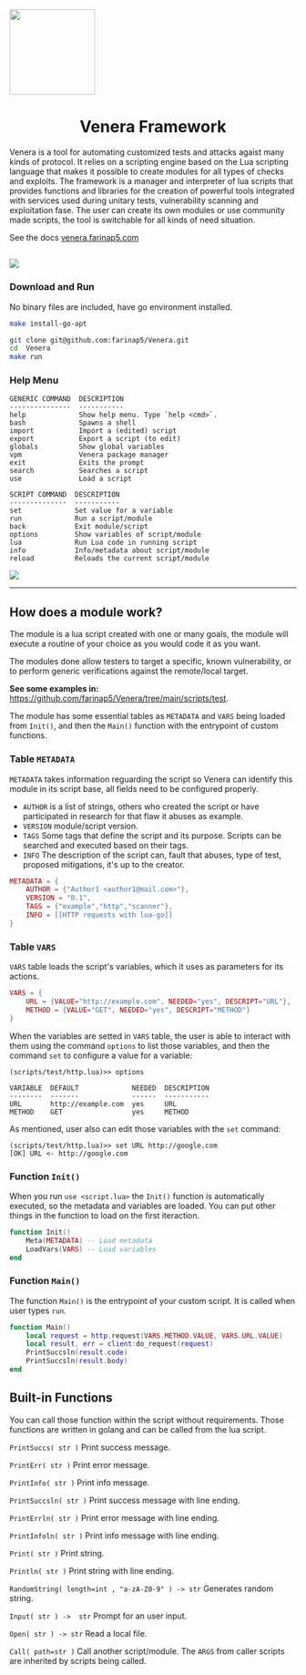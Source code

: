 <img align="center" src="img/venera4.png" width="150px">
<h1 align="center">Venera Framework</h1>

Venera is a tool for automating customized tests and attacks agaist many kinds of protocol. It relies on a scripting engine based on the Lua scripting language that makes it possible to create modules for all types of checks and exploits. The framework is a manager and interpreter of lua scripts that provides functions and libraries for the creation of powerful tools integrated with services used during unitary tests, vulnerability scanning and exploitation fase. The user can create its own modules or use community made scripts, the tool is switchable for all kinds of need situation.

See the docs [venera.farinap5.com](https://venera.farinap5.com/)

![](img/banner.png)
---

### Download and Run

No binary files are included, have go environment installed.

```bash
make install-go-apt
```

```bash
git clone git@github.com:farinap5/Venera.git
cd  Venera
make run
```

### Help Menu
```
GENERIC COMMAND  DESCRIPTION
---------------  -----------
help             Show help menu. Type `help <cmd>`.
bash             Spawns a shell
import           Import a (edited) script
export           Export a script (to edit)
globals          Show global variables
vpm              Venera package manager
exit             Exits the prompt
search           Searches a script
use              Load a script

SCRIPT COMMAND  DESCRIPTION
--------------  -----------
set             Set value for a variable
run             Run a script/module
back            Exit module/script
options         Show variables of script/module
lua             Run Lua code in running script
info            Info/metadata about script/module
reload          Reloads the current script/module
```

![](img/sstiexp.png)

---

## How does a module work? 

The module is a lua script created with one or many goals, the module will execute a routine of your choice as you would code it as you want.

The modules done allow testers to target a specific, known vulnerability, or to perform generic verifications against the remote/local target.

**See some examples in:** https://github.com/farinap5/Venera/tree/main/scripts/test.

The module has some essential tables as `METADATA` and `VARS` being loaded from `Init()`, and then the `Main()` function with the entrypoint of custom functions.

### Table `METADATA`

`METADATA` takes information reguarding the script so Venera can identify this module in its script base, all fields need to be configured properly.
- `AUTHOR` is a list of strings, others who created the script or have participated in research for that flaw it abuses as example.
- `VERSION` module/script version.
- `TAGS` Some tags that define the script and its purpose. Scripts can be searched and executed based on their tags.
- `INFO` The description of the script can, fault that abuses, type of test, proposed mitigations, it's up to the creator.

```lua
METADATA = {
    AUTHOR = {"Author1 <author1@mail.com>"},
    VERSION = "0.1",
    TAGS = {"example","http","scanner"},
    INFO = [[HTTP requests with lua-go]]
}
```
### Table `VARS`

`VARS` table loads the script's variables, which it uses as parameters for its actions.

```lua
VARS = {
    URL = {VALUE="http://example.com", NEEDED="yes", DESCRIPT="URL"},
    METHOD = {VALUE="GET", NEEDED="yes", DESCRIPT="METHOD"}
}
```

When the variables are setted in `VARS` table, the user is able to interact with them using the command `options` to list those variables, and then the command `set` to configure a value for a variable:

```
(scripts/test/http.lua)>> options

VARIABLE  DEFAULT             NEEDED  DESCRIPTION
--------  -------             ------  -----------
URL       http://example.com  yes     URL
METHOD    GET                 yes     METHOD
```

As mentioned, user also can edit those variables with the `set` command:

```
(scripts/test/http.lua)>> set URL http://google.com
[OK] URL <- http://google.com
```

### Function `Init()`

When you run `use <script.lua>` the `Init()` function is automatically executed, so the metadata and variables are loaded. You can put other things in the function to load on the first iteraction.

```lua
function Init()
    Meta(METADATA) -- Load metadata 
    LoadVars(VARS) -- Load variables
end
```

### Function `Main()`

The function `Main()` is the entrypoint of your custom script. It is called when user types `run`.

```lua
function Main()
    local request = http.request(VARS.METHOD.VALUE, VARS.URL.VALUE)
    local result, err = client:do_request(request)
    PrintSuccsln(result.code)
    PrintSuccsln(result.body)
end
```

## Built-in Functions

You can call those function within the script without requirements. Those functions are written in golang and can be called from the lua script.

`PrintSuccs( str )` Print success message.

`PrintErr( str )` Print error message.

`PrintInfo( str )` Print info message.

`PrintSuccsln( str )`  Print success message with line ending.

`PrintErrln( str )` Print error message with line ending.

`PrintInfoln( str )` Print info message with line ending.

`Print( str )` Print string.

`Println( str )` Print string with line ending.

`RandomString( length=int , "a-zA-Z0-9" ) -> str` Generates random string.

`Input( str ) ->  str` Prompt for an user input.

`Open( str ) -> str` Read a local file.

`Call( path=str )` Call another script/module. The `ARGS` from caller scripts are inherited by scripts being called. 

